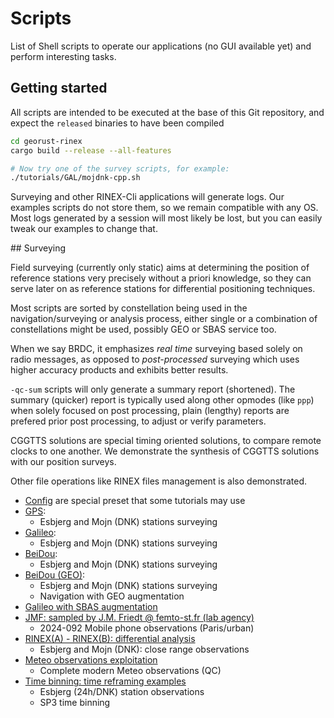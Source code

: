 Scripts
=======

List of Shell scripts to operate our applications (no GUI available yet) and perform interesting tasks.

## Getting started

All scripts are intended to be executed at the base of this Git repository,
and expect the `released` binaries to have been compiled

```bash
cd georust-rinex
cargo build --release --all-features

# Now try one of the survey scripts, for example:
./tutorials/GAL/mojdnk-cpp.sh
```

Surveying and other RINEX-Cli applications will generate logs. Our examples scripts
do not store them, so we remain compatible with any OS.
Most logs generated by a session will most likely be lost, but you can easily tweak our examples
to change that.

## Surveying

Field surveying (currently only static) aims at determining the position of
reference stations very precisely without a priori knowledge, so they can serve later on as reference stations for differential
positioning techniques.

Most scripts are sorted by constellation being used in the navigation/surveying or analysis process, either
single or a combination of constellations might be used, possibly GEO or SBAS service too.

When we say BRDC, it emphasizes _real time_ surveying based solely on radio messages, 
as opposed to _post-processed_ surveying which uses higher accuracy products and exhibits better results.

`-qc-sum` scripts will only generate a summary report (shortened). The summary
(quicker) report is typically used along other opmodes (like `ppp`) when solely focused on post processing,
plain (lengthy) reports are prefered prior post processing, to adjust or verify parameters. 

CGGTTS solutions are special timing oriented solutions, to compare remote clocks to one another. 
We demonstrate the synthesis of CGGTTS solutions with our position surveys.

Other file operations like RINEX files management is also demonstrated.

- [Config](./config) are special preset that some tutorials may use
- [GPS](./GPS):
  - Esbjerg and Mojn (DNK) stations surveying
- [Galileo](./GAL):
  - Esbjerg and Mojn (DNK) stations surveying
- [BeiDou](./BDS):
  - Esbjerg and Mojn (DNK) stations surveying
- [BeiDou (GEO)](./BDS-GEO):
  - Esbjerg and Mojn (DNK) stations surveying
  - Navigation with GEO augmentation
- [Galileo with SBAS augmentation](./GAL_SBAS)
- [JMF: sampled by J.M. Friedt @ femto-st.fr (lab agency)](./JMF)
  - 2024-092 Mobile phone observations (Paris/urban)
- [RINEX(A) - RINEX(B): differential analysis](./DIFF)
  - Esbjerg and Mojn (DNK): close range observations
- [Meteo observations exploitation](./METEO)
  - Complete modern Meteo observations (QC)
- [Time binning: time reframing examples](./TBIN)
  - Esbjerg (24h/DNK) station observations
  - SP3 time binning

